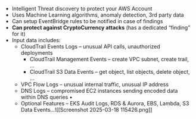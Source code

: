 - Intelligent Threat discovery to protect your AWS Account 
- Uses Machine Learning algorithms, anomaly detection, 3rd party data
- Can setup EventBridge rules to be notified in case of findings
- **Can protect against CryptoCurrency attacks** (has a dedicated “finding” for it)
- Input data includes:
	- CloudTrail Events Logs – unusual API calls, unauthorized deployments 
		- CloudTrail Management Events – create VPC subnet, create trail, … 
		- CloudTrail S3 Data Events – get object, list objects, delete object, … 
	- VPC Flow Logs – unusual internal traffic, unusual IP address 
	- DNS Logs – compromised EC2 instances sending encoded data within DNS queries •
	- Optional Features – EKS Audit Logs, RDS & Aurora, EBS, Lambda, S3 Data Events…![[Screenshot 2025-03-18 115426.png]]